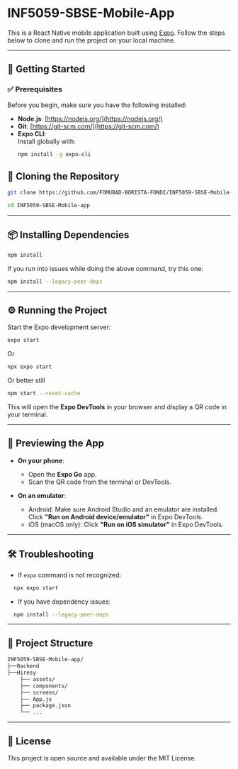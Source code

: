 # INF5059-SBSE-Mobile-App

This is a React Native mobile application built using [Expo](https://expo.dev/). Follow the steps below to clone and run the project on your local machine.

---

## 🚀 Getting Started

### ✅ Prerequisites

Before you begin, make sure you have the following installed:

- **Node.js**: [https://nodejs.org/](https://nodejs.org/)
- **Git**: [https://git-scm.com/](https://git-scm.com/)
- **Expo CLI**:  
  Install globally with:
  ```bash
  npm install -g expo-cli
  ```

## 🧠 Cloning the Repository
```bash
git clone https://github.com/FOMUBAD-BORISTA-FONDI/INF5059-SBSE-Mobile-app.git
```
```bash
cd INF5059-SBSE-Mobile-app
```

---

## 📦 Installing Dependencies
```bash
npm install
```

If you run into issues while doing the above command, try this one:

```bash
npm install --legacy-peer-deps
```

---

## ⚙️ Running the Project

Start the Expo development server:

```bash
expo start
```
Or
```bash
npx expo start
```

Or better still

```bash
npm start --reset-cache
```

This will open the **Expo DevTools** in your browser and display a QR code in your terminal.

---

## 📱 Previewing the App

- **On your phone**:
  - Open the **Expo Go** app.
  - Scan the QR code from the terminal or DevTools.

- **On an emulator**:
  - Android: Make sure Android Studio and an emulator are installed. Click **"Run on Android device/emulator"** in Expo DevTools.
  - iOS (macOS only): Click **"Run on iOS simulator"** in Expo DevTools.

---

## 🛠 Troubleshooting

- If `expo` command is not recognized:  
```bash
  npx expo start
```

- If you have dependency issues:  
```bash
  npm install --legacy-peer-deps
```

---

## 📂 Project Structure
```bash
INF5059-SBSE-Mobile-app/
├──Backend
├──Hiresy
    ├── assets/
    ├── components/
    ├── screens/
    ├── App.js
    ├── package.json
    └── ...
```
---

## 📄 License

This project is open source and available under the MIT License.

